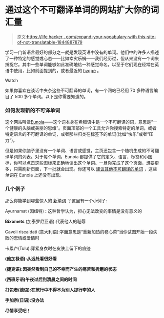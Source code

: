 # 通过这个不可翻译单词的网站扩大你的词汇量

> 原文:[https://life hacker . com/expand-your-vocabulary-with this-site-of-not-translatable-1844887879](https://lifehacker.com/expand-your-vocabulary-with-this-site-of-untranslatable-1844887879)

学习一门新语言最好的部分之一就是发现英语中没有的单词。他们中的许多人描述了一种特定的感觉或心态——比如幸灾乐祸——我们经历过，但从来没有一个词来捕捉它。其中一些单词能够如此准确地给一种感觉命名，以至于它们现在经常在英语中使用，比如前面提到的，或者最近的 [hygge](https://lifehacker.com/learn-how-to-do-nothing-with-the-dutch-concept-of-nikse-1822310051) 。

Watch

如果你喜欢在谈话中夹杂这些不可翻译的单词，有一个网站已经用 70 多种语言编目了 500 多个单词。以下是你需要知道的。

### 如何发现新的不可译单词

这个网站叫做[Eunoia](https://eunoia.world)——这个词本身在希腊语中是一个不可翻译的词，意思是“一个健康的头脑或美丽的思维”。页面顶部的一个工具允许你搜索特定的单词，或者特定语言的不可翻译的单词，或者那些归类在标签下的单词(比如“快乐”或者“压力”)。

但是如果你脑子里没有一个单词、语言或感觉，主页还包含一个随机生成的不可翻译单词的列表。对于每个单词，Eunoia 都提供了它的定义、语言、标签和小图标，你可以点击这些图标来正确地读出这个单词。一旦你完成了这个页面，想要更多，只需刷新页面，下一批就会出现。你还可以 [建议其他不可翻译的单词](https://eunoia.world/suggest) ，这些单词在 Eunoia 上还没有出现。

### 几个例子

那么你能学到哪些惊人的 [新单词](https://eunoia.world) ？这里有一个小例子:

Ayurnamat (因纽特) **:** 这种哲学认为，担心无法改变的事情是没有意义的

**Bixomets** (加泰罗尼亚语):代表他人的耻辱

Cavoli riscaldati (意大利语):字面意思是“重新加热的卷心菜”当你试图开始一段失败的恋情或爱情时

卡累卢(Tulu):穿紧身衣时在皮肤上留下的痕迹

**(他加禄语):从远处看很好看**

**(捷克语):因突然看到自己的不幸而产生的痛苦和折磨的状态**

**(西班牙语)午夜过后到清晨之间的时间**

**打包者(德语):在旅行中不得不为别人提行李的人**

****手加奈**(日语):没办法** 

**尽情享受吧！**